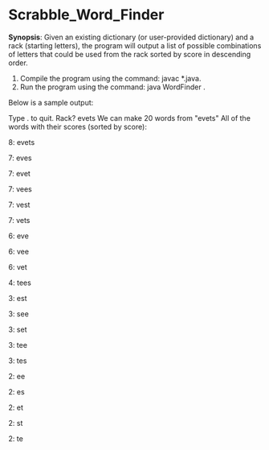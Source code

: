 # Scrabble_Word_Finder
 
**Synopsis**:
Given an existing dictionary (or user-provided dictionary) and a rack (starting letters), the program will output a list of possible combinations of letters that could be used from the rack sorted by score in descending order.

1) Compile the program using the command: javac *.java.
2) Run the program using the command: java WordFinder <leave blank or insert own dictionary>.

Below is a sample output:

Type . to quit.
Rack? evets
We can make 20 words from "evets"
All of the words with their scores (sorted by score):

8: evets

7: eves

7: evet

7: vees

7: vest

7: vets

6: eve

6: vee

6: vet

4: tees

3: est

3: see

3: set

3: tee

3: tes

2: ee

2: es

2: et

2: st

2: te